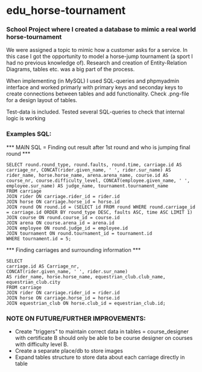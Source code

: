 # edu_horse-tournament
### School Project where I created a database to mimic a real world horse-tournament

We were assigned a topic to mimic how a customer asks for a service. In this case I got the opportunity to model a horse-jump tournament (a sport I had no previous knowledge of). Research and creation of Entity-Relation Diagrams, tables etc. was a big part of the process.

When implementing (in MySQL) I used SQL-queries and phpmyadmin interface and worked primarly with primary keys and seconday keys to create connections between tables and add functionality. Check .png-file for a design layout of tables.

Test-data is included. Tested several SQL-queries to check that internal logic is working


### Examples SQL:

*** MAIN SQL = Finding out result after 1st round and who is jumping final round ***

```
SELECT round.round_type, round.faults, round.time, carriage.id AS carriage_nr, CONCAT(rider.given_name, ' ', rider.sur_name) AS rider_name, horse.horse_name, arena.arena_name, course.id AS course_nr, course.difficulty_level, CONCAT(employee.given_name, ' ', employee.sur_name) AS judge_name, tournament.tournament_name
FROM carriage
JOIN rider ON carriage.rider_id = rider.id
JOIN horse ON carriage.horse_id = horse.id
JOIN round ON round.id = (SELECT id FROM round WHERE round.carriage_id = carriage.id ORDER BY round_type DESC, faults ASC, time ASC LIMIT 1)
JOIN course ON round.course_id = course.id
JOIN arena ON course.arena_id = arena.id
JOIN employee ON round.judge_id = employee.id
JOIN tournament ON round.tournament_id = tournament.id
WHERE tournament.id = 5;
```

*** Finding carriages and surrounding information *** 

```
SELECT 
carriage.id AS Carriage_nr, 
CONCAT(rider.given_name, ' ', rider.sur_name) 
AS rider_name, horse.horse_name, equestrian_club.club_name, equestrian_club.city
FROM carriage 
JOIN rider ON carriage.rider_id = rider.id
JOIN horse ON carriage.horse_id = horse.id
JOIN equestrian_club ON horse.club_id = equestrian_club.id;
```

### NOTE ON FUTURE/FURTHER IMPROVEMENTS:
- Create "triggers" to maintain correct data in tables = course_designer with certificate B should only be able to be course designer on courses with difficulty level B.
- Create a separate place/db to store images
- Expand tables structure to store data about each carriage directly in table


